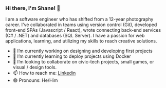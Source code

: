### Hi there, I'm Shane! 👋

I am a software engineer who has shifted from a 12-year photography career. I've collaborated in teams using version control (Git), developed front-end SPAs (Javascript / React), wrote connecting back-end services (C# / .NET) and databases (SQL Server). I have a passion for web applications, learning, and utilizing my skills to reach creative solutions.

- 🔭 I’m currently working on designing and developing first projects
- 🌱 I’m currently learning to deploy projects using Docker
- 👯 I’m looking to collaborate on civic-tech projects, small games, or visual / design tools.
- 📫 How to reach me: [Linkedin](https://www.linkedin.com/in/shanedbutler/)
- 😄 Pronouns: He/Him
